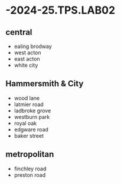 # -2024-25.TPS.LAB02
## central
- ealing brodway
- west acton
- east acton
- white city
## Hammersmith & City
- wood lane 
- latmier road
- ladbroke grove
- westburn park
- royal oak
- edgware road
- baker street
## metropolitan
- finchley road
- preston road